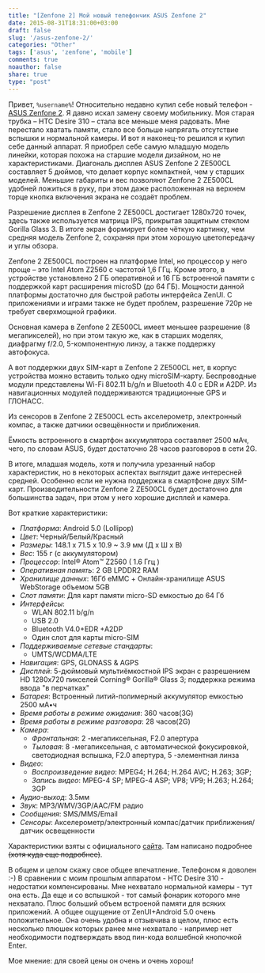 ```yaml
---
title: "[Zenfone 2] Мой новый телефончик ASUS Zenfone 2"
date: 2015-08-31T18:31:00+03:00
draft: false
slug: '/asus-zenfone-2/'
categories: "Other"
tags: ['asus', 'zenfone', 'mobile']
comments: true
noauthor: false
share: true
type: "post"
---
```


Привет, `%username%`! Относительно недавно купил себе новый телефон - [ASUS Zenfone 2](https://market.yandex.ru/product/12176348). Я давно искал замену своему мобильнику. Моя старая трубка – HTC Desire 310 – стала все меньше меня радовать. Мне перестало хватать памяти, стало все больше напрягать отсутствие вспышки и нормальной камеры. И вот я наконец-то решился и купил себе данный аппарат. Я приобрел себе самую младшую модель линейки, которая похожа на старшие модели дизайном, но не характеристиками. Диагональ дисплея ASUS Zenfone 2 ZE500CL составляет 5 дюймов, что делает корпус компактней, чем у старших моделей. Меньшие габариты и вес позволяют Zenfone 2 ZE500CL удобней ложиться в руку, при этом даже расположенная на верхнем торце кнопка включения экрана не создаёт проблем.  

Разрешение дисплея в Zenfone 2 ZE500CL достигает 1280х720 точек, здесь также используется матрица IPS, прикрытая защитным стеклом Gorilla Glass 3. В итоге экран формирует более чёткую картинку, чем средняя модель Zenfone 2, сохраняя при этом хорошую цветопередачу и углы обзора.

Zenfone 2 ZE500CL построен на платформе Intel, но процессор у него проще – это Intel Atom Z2560 с частотой 1,6 ГГц. Кроме этого, в устройстве установлено 2 ГБ оперативной и 16 ГБ встроенной памяти с поддержкой карт расширения microSD (до 64 ГБ). Мощности данной платформы достаточно для быстрой работы интерфейса ZenUI. С приложениями и играми также не будет проблем, разрешение 720р не требует сверхмощной графики.  

Основная камера в Zenfone 2 ZE500CL имеет меньшее разрешение (8 мегапикселей), но при этом такую же, как в старших моделях, диафрагму f/2.0, 5-компонентную линзу, а также поддержку автофокуса.

А вот поддержки двух SIM-карт в Zenfone 2 ZE500CL нет, в корпус устройства можно вставить только одну microSIM-карту. Беспроводные модули представлены Wi-Fi 802.11 b/g/n и Bluetooth 4.0 с EDR и A2DP. Из навигационных модулей поддерживаются традиционные GPS и ГЛОНАСС.

Из сенсоров в Zenfone 2 ZE500CL есть акселерометр, электронный компас, а также датчики освещённости и приближения.

Ёмкость встроенного в смартфон аккумулятора составляет 2500 мАч, чего, по словам ASUS, будет достаточно 28 часов разговоров в сети 2G.

В итоге, младшая модель, хотя и получила урезанный набор характеристик, но в некоторых аспектах выглядит даже интересней средней. Особенно если не нужна поддержка в смартфоне двух SIM-карт. Производительности Zenfone 2 ZE500CL будет достаточно для большинства задач, при этом у него хорошие дисплей и камера.

Вот краткие характеристики:  
- *Платформа*: Android 5.0 (Lollipop)  
- *Цвет*: Черный/Белый/Красный  
- *Размеры*: 148.1 x 71.5 x 10.9 \~ 3.9 мм (Д x Ш x В)  
- *Вес*: 155 г (с аккумулятором)  
- *Процессор*: Intel® Atom™ Z2560 ( 1.6 Ггц )  
- *Оперативная память*: 2 GB LPDDR2 RAM  
- *Хранилище данных*: 16Гб eMMC + Онлайн-хранилище ASUS WebStorage объемом 5GB  
- *Слот памяти*: Для карт памяти micro-SD емкостью до 64 Гб  
- *Интерфейсы*:
  - WLAN 802.11 b/g/n  
  - USB 2.0  
  - Bluetooth V4.0+EDR +A2DP  
  - Один слот для карты micro-SIM  
- *Поддерживаемые сетевые стандарты*:  
  - UMTS/WCDMA/LTE  
- *Навигация*: GPS, GLONASS & AGPS  
- *Дисплей*: 5-дюймовый мультиёмкостной IPS экран с разрешением HD 1280x720 пикселей Corning® Gorilla® Glass 3; поддержка режима ввода "в перчатках"  
- *Батарея*: Встроенный литий-полимерный аккумулятор емкостью 2500 мА•ч  
- *Время работы в режиме ожидания*: 360 часов(3G)  
- *Время работы в режиме разговора*: 28 часов(2G)  
- *Камера*:  
  - *Фронтальная*: 2 -мегапиксельная, F2.0 апертура  
  - *Тыловая*: 8 -мегапиксельная, с автоматической фокусировкой, светодиодная вспышка, F2.0 апертура, 5 -элементная линза  
- *Видео*:  
  - *Воспроизведение видео*: MPEG4; H.264; H.264 AVC; H.263; 3GP;  
  - *Запись видео*: MPEG-4 SP; MPEG-4 ASP; VP8; VP9; H.263; H.264; 3GP  
- *Аудио-выход*: 3.5мм  
- *Звук*: MP3/WMV/3GP/AAC/FM радио  
- *Сообщения*: SMS/MMS/Email  
- *Сенсоры*: Акселерометр/электронный компас/датчик приближения/датчик освещенности

Характеристики взяты с официального [сайта](https://www.asus.com/ru/Phone/ZenFone_2_ZE500CL/specifications/). Там написано подробнее ~~(хотя куда еще подробнее)~~.

В общем и целом скажу свое общее впечатление. Телефоном я доволен :-) В сравнении с моим прошлым аппаратом - HTC Desire 310 - недостатки компенсированы. Мне нехватало нормальной камеры - тут она есть. Да еще и со вспышкой - тот самый фонарик которого мне нехватало. Плюс больший объем встроеной памяти для всяких приложений. А общее ощущение от ZenUI+Android 5.0 очень положительное. Она очень удобна и отзывчива в целом, плюс есть несколько плюшек которых ранее мне нехватало - например нет необходимости подтверждать ввод пин-кода волшебной кнопочкой Enter.

Мое мнение: для своей цены он очень и очень хорош!
